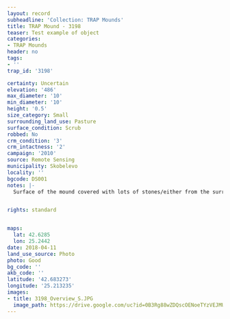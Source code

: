 ```yaml
---
layout: record
subheadline: 'Collection: TRAP Mounds'
title: TRAP Mound - 3198
teaser: Test example of object
categories:
- TRAP Mounds
header: no
tags:
- ''
trap_id: '3198'

certainty: Uncertain
elevation: '486'
max_diameter: '10'
min_diameter: '10'
height: '0.5'
size_category: Small
surrounding_land_use: Pasture
surface_condition: Scrub
robbed: No
crm_condition: '3'
crm_intactness: '2'
campaign: '2010'
source: Remote Sensing
municipality: Skobelevo
locality: ''
bgcode: DS001
notes: |-
  Surface of the mound covered with lots of stones/either from the surrounding pasture or from the mound.


rights: standard


maps:
  lat: 42.6285
  lon: 25.2442
date: 2018-04-11
land_use_source: Photo
photo: Good
bg_code: ''
akb_code: ''
latitude: '42.683273'
longitude: '25.213235'
images:
- title: 3198_Overview_S.JPG
  image_path: https://drive.google.com/uc?id=0B3Rg88wZDQscOENoeTYzVEJMUW8
---
```

